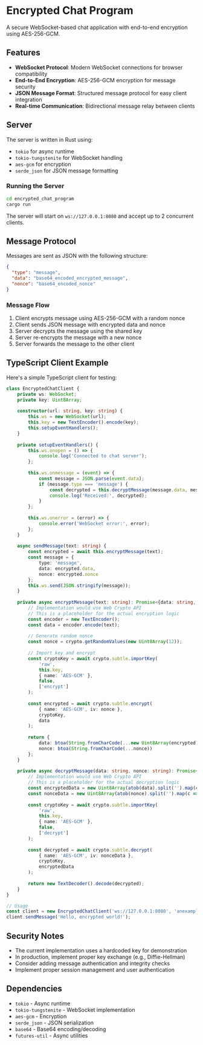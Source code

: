 # Encrypted Chat Program

A secure WebSocket-based chat application with end-to-end encryption using AES-256-GCM.

## Features

- **WebSocket Protocol**: Modern WebSocket connections for browser compatibility
- **End-to-End Encryption**: AES-256-GCM encryption for message security
- **JSON Message Format**: Structured message protocol for easy client integration
- **Real-time Communication**: Bidirectional message relay between clients

## Server

The server is written in Rust using:
- `tokio` for async runtime
- `tokio-tungstenite` for WebSocket handling
- `aes-gcm` for encryption
- `serde_json` for JSON message formatting

### Running the Server

```bash
cd encrypted_chat_program
cargo run
```

The server will start on `ws://127.0.0.1:8080` and accept up to 2 concurrent clients.

## Message Protocol

Messages are sent as JSON with the following structure:

```json
{
  "type": "message",
  "data": "base64_encoded_encrypted_message",
  "nonce": "base64_encoded_nonce"
}
```

### Message Flow

1. Client encrypts message using AES-256-GCM with a random nonce
2. Client sends JSON message with encrypted data and nonce
3. Server decrypts the message using the shared key
4. Server re-encrypts the message with a new nonce
5. Server forwards the message to the other client

## TypeScript Client Example

Here's a simple TypeScript client for testing:

```typescript
class EncryptedChatClient {
    private ws: WebSocket;
    private key: Uint8Array;
    
    constructor(url: string, key: string) {
        this.ws = new WebSocket(url);
        this.key = new TextEncoder().encode(key);
        this.setupEventHandlers();
    }
    
    private setupEventHandlers() {
        this.ws.onopen = () => {
            console.log('Connected to chat server');
        };
        
        this.ws.onmessage = (event) => {
            const message = JSON.parse(event.data);
            if (message.type === 'message') {
                const decrypted = this.decryptMessage(message.data, message.nonce);
                console.log('Received:', decrypted);
            }
        };
        
        this.ws.onerror = (error) => {
            console.error('WebSocket error:', error);
        };
    }
    
    async sendMessage(text: string) {
        const encrypted = await this.encryptMessage(text);
        const message = {
            type: 'message',
            data: encrypted.data,
            nonce: encrypted.nonce
        };
        this.ws.send(JSON.stringify(message));
    }
    
    private async encryptMessage(text: string): Promise<{data: string, nonce: string}> {
        // Implementation would use Web Crypto API
        // This is a placeholder for the actual encryption logic
        const encoder = new TextEncoder();
        const data = encoder.encode(text);
        
        // Generate random nonce
        const nonce = crypto.getRandomValues(new Uint8Array(12));
        
        // Import key and encrypt
        const cryptoKey = await crypto.subtle.importKey(
            'raw',
            this.key,
            { name: 'AES-GCM' },
            false,
            ['encrypt']
        );
        
        const encrypted = await crypto.subtle.encrypt(
            { name: 'AES-GCM', iv: nonce },
            cryptoKey,
            data
        );
        
        return {
            data: btoa(String.fromCharCode(...new Uint8Array(encrypted))),
            nonce: btoa(String.fromCharCode(...nonce))
        };
    }
    
    private async decryptMessage(data: string, nonce: string): Promise<string> {
        // Implementation would use Web Crypto API
        // This is a placeholder for the actual decryption logic
        const encryptedData = new Uint8Array(atob(data).split('').map(c => c.charCodeAt(0)));
        const nonceData = new Uint8Array(atob(nonce).split('').map(c => c.charCodeAt(0)));
        
        const cryptoKey = await crypto.subtle.importKey(
            'raw',
            this.key,
            { name: 'AES-GCM' },
            false,
            ['decrypt']
        );
        
        const decrypted = await crypto.subtle.decrypt(
            { name: 'AES-GCM', iv: nonceData },
            cryptoKey,
            encryptedData
        );
        
        return new TextDecoder().decode(decrypted);
    }
}

// Usage
const client = new EncryptedChatClient('ws://127.0.0.1:8080', 'anexampleverysecurekey32bytes!!!');
client.sendMessage('Hello, encrypted world!');
```

## Security Notes

- The current implementation uses a hardcoded key for demonstration
- In production, implement proper key exchange (e.g., Diffie-Hellman)
- Consider adding message authentication and integrity checks
- Implement proper session management and user authentication

## Dependencies

- `tokio` - Async runtime
- `tokio-tungstenite` - WebSocket implementation
- `aes-gcm` - Encryption
- `serde_json` - JSON serialization
- `base64` - Base64 encoding/decoding
- `futures-util` - Async utilities 